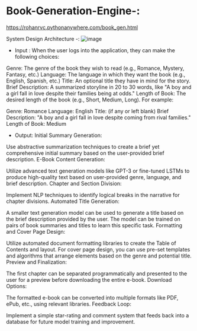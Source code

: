 # Book-Generation-Engine-:

https://rohanrvc.pythonanywhere.com/book_gen.html

System Design Architecture -: 
![image](https://github.com/RohanRVC/Book-Generation-Engine/assets/80825254/3113406a-0b57-4d6b-83b2-2fdbfc26fb47)

* Input  :
When the user logs into the application, they can make the following choices:
 
Genre: The genre of the book they wish to read (e.g., Romance, Mystery, Fantasy, etc.)
Language: The language in which they want the book (e.g., English, Spanish, etc.)
Title: An optional title they have in mind for the story.
Brief Description: A summarized storyline in 20 to 30 words, like "A boy and a girl fall in love despite their families being at odds."
Length of Book: The desired length of the book (e.g., Short, Medium, Long).
For example:

Genre: Romance
Language: English
Title: (if any or left blank)
Brief Description: "A boy and a girl fall in love despite coming from rival families."
Length of Book: Medium


* Output:
Initial Summary Generation:

Use abstractive summarization techniques to create a brief yet comprehensive initial summary based on the user-provided brief description.
E-Book Content Generation:

Utilize advanced text generation models like GPT-3 or fine-tuned LSTMs to produce high-quality text based on user-provided genre, language, and brief description.
Chapter and Section Division:

Implement NLP techniques to identify logical breaks in the narrative for chapter divisions.
Automated Title Generation:

A smaller text generation model can be used to generate a title based on the brief description provided by the user. The model can be trained on pairs of book summaries and titles to learn this specific task.
Formatting and Cover Page Design:

Utilize automated document formatting libraries to create the Table of Contents and layout. For cover page design, you can use pre-set templates and algorithms that arrange elements based on the genre and potential title.
Preview and Finalization:

The first chapter can be separated programmatically and presented to the user for a preview before downloading the entire e-book.
Download Options:

The formatted e-book can be converted into multiple formats like PDF, ePub, etc., using relevant libraries.
Feedback Loop:

Implement a simple star-rating and comment system that feeds back into a database for future model training and improvement.
